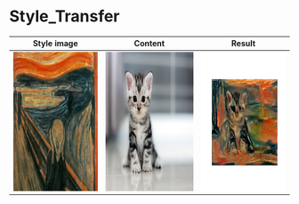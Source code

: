 # Style_Transfer



| Style image  | Content | Result
| ------------- | ------------- | ------------- | 
| <img src="https://github.com/oellop/Style_Transfer/blob/develop/art/edvard_munch.jpg" alt="Style" width="250" height="250" title ="Style">  | <img src="https://github.com/oellop/Style_Transfer/blob/develop/images/cat.jpg" alt="Style" width="250" height="250" title ="Style">  | <img src="https://github.com/oellop/Style_Transfer/blob/develop/img_generated/caat_picasso.png" alt="Style" width="250" height="250" title ="Style">
